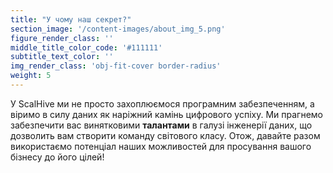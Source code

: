```yaml
---
title: "У чому наш секрет?"
section_image: '/content-images/about_img_5.png'
figure_render_class: ''
middle_title_color_code: '#111111'
subtitle_text_color: ''
img_render_class: 'obj-fit-cover border-radius'
weight: 5
---
```


У ScalHive ми не просто захоплюємося програмним забезпеченням, а віримо в силу даних як наріжний камінь цифрового успіху. 
Ми прагнемо забезпечити вас винятковими **талантами** в галузі інженерії даних, що дозволить вам створити команду світового класу. 
Отож, давайте разом використаємо потенціал наших можливостей для просування вашого бізнесу до його цілей!